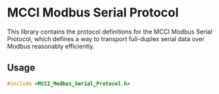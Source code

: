 # MCCI Modbus Serial Protocol

This library contains the protocol definitions for the MCCI Modbus Serial Protocol, which defines a way to transport full-duplex serial data over Modbus reasonably efficiently.

## Usage

```c++
#include <MCCI_Modbus_Serial_Protocol.h>
```
